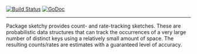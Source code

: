 [![Build Status](https://travis-ci.org/euphoria-io/sketchy.png)](https://travis-ci.org/euphoria-io/sketchy)
[![GoDoc](https://godoc.org/euphoria.io/sketchy?status.svg)](http://godoc.org/euphoria.io/sketchy)

---

Package sketchy provides count- and rate-tracking sketches. These are probabilistic data structures
that can track the occurrences of a very large number of distinct keys using a relatively small
amount of space. The resulting counts/rates are estimates with a guaranteed level of accuracy.


